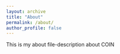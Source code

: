 ```yaml
---
layout: archive
title: "About"
permalink: /about/
author_profile: false
---
```


This is my about file-description about COIN
